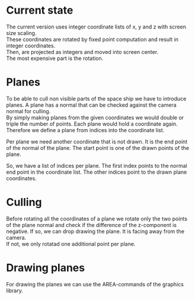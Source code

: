 # Current state

The current version uses integer coordinate lists of x, y and z with screen size scaling.  
These coordinates are rotated by fixed point computation and result in integer coordinates.  
Then, are projected as integers and moved into screen center.  
The most expensive part is the rotation.

# Planes

To be able to cull non visible parts of the space ship we have to introduce planes. A plane has a normal that can be checked against the camera normal for culling.  
By simply making planes from the given coordinates we would double or triple the number of points. Each plane would hold a coordinate again. Therefore we define a plane from indices into the coordinate list.

Per plane we need another coordinate that is not drawn. It is the end point of the normal of the plane. The start point is one of the drawn points of the plane.

So, we have a list of indices per plane. The first index points to the normal end point in the coordinate list. The other indices point to the drawn plane coordinates.

# Culling

Before rotating all the coordinates of a plane we rotate only the two points of the plane normal and check if the difference of the z-component is negative. If so, we can drop drawing the plane. It is facing away from the camera.  
If not, we only rotatad one additional point per plane.

# Drawing planes

For drawing the planes we can use the AREA-commands of the graphics library.